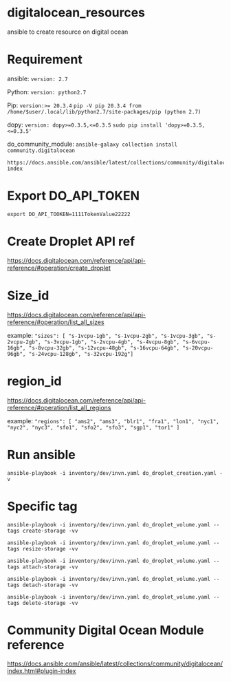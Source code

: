 # digitalocean_resources
ansible to create resource on digital ocean

# Requirement
ansible:
    `version: 2.7`

Python:
 `version: python2.7`
 
 Pip:
   `version:>= 20.3.4`
   `pip -V
    pip 20.3.4 from /home/$user/.local/lib/python2.7/site-packages/pip (python 2.7)`
 
 dopy: 
  `version: dopy>=0.3.5,<=0.3.5`
      `sudo pip install 'dopy>=0.3.5,<=0.3.5'` 

do_community_module:
   `ansible-galaxy collection install community.digitalocean`
   
    https://docs.ansible.com/ansible/latest/collections/community/digitalocean/index.html#plugin-index

# Export DO_API_TOKEN 
   `export DO_API_TOOKEN=1111TokenValue22222`

# Create Droplet API ref
https://docs.digitalocean.com/reference/api/api-reference/#operation/create_droplet

# Size_id
https://docs.digitalocean.com/reference/api/api-reference/#operation/list_all_sizes 

example:
`"sizes": [
    "s-1vcpu-1gb",
    "s-1vcpu-2gb",
    "s-1vcpu-3gb",
    "s-2vcpu-2gb",
    "s-3vcpu-1gb",
    "s-2vcpu-4gb",
    "s-4vcpu-8gb",
    "s-6vcpu-16gb",
    "s-8vcpu-32gb",
    "s-12vcpu-48gb",
    "s-16vcpu-64gb",
    "s-20vcpu-96gb",
    "s-24vcpu-128gb",
    "s-32vcpu-192g"]`

# region_id
https://docs.digitalocean.com/reference/api/api-reference/#operation/list_all_regions 

example: 
   `"regions": [
    "ams2",
    "ams3",
    "blr1",
    "fra1",
    "lon1",
    "nyc1",
    "nyc2",
    "nyc3",
    "sfo1",
    "sfo2",
    "sfo3",
    "sgp1",
    "tor1"
]  `


# Run ansible
`ansible-playbook -i inventory/dev/invn.yaml do_droplet_creation.yaml -v`

# Specific tag
`ansible-playbook -i inventory/dev/invn.yaml do_droplet_volume.yaml --tags create-storage -vv`

`ansible-playbook -i inventory/dev/invn.yaml do_droplet_volume.yaml --tags resize-storage -vv`

`ansible-playbook -i inventory/dev/invn.yaml do_droplet_volume.yaml --tags attach-storage -vv`

`ansible-playbook -i inventory/dev/invn.yaml do_droplet_volume.yaml --tags detach-storage -vv`

`ansible-playbook -i inventory/dev/invn.yaml do_droplet_volume.yaml --tags delete-storage -vv`

# Community Digital Ocean Module reference

https://docs.ansible.com/ansible/latest/collections/community/digitalocean/index.html#plugin-index

